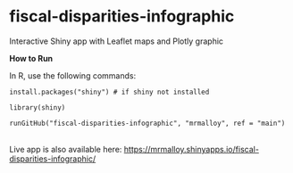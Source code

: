 # fiscal-disparities-infographic
Interactive Shiny app with Leaflet maps and Plotly graphic

<b>How to Run</b>

In R, use the following commands:<br>
<code> install.packages("shiny") # if shiny not installed </code><br>
<code> library(shiny) </code><br>
<code> runGitHub("fiscal-disparities-infographic", "mrmalloy", ref = "main") </code> <br>

Live app is also available here: https://mrmalloy.shinyapps.io/fiscal-disparities-infographic/
